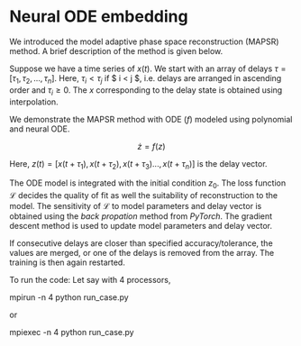 # Neural ODE embedding

We introduced the model adaptive phase space reconstruction (MAPSR) method. A brief description of the method is given below.

Suppose we have a time series of $x(t)$. We start with an array of delays $\tau=[\tau_1, \tau_2 ,...,\tau_n]$. Here, $\tau_i<\tau_j$ if $ i < j $, i.e. 
delays are arranged in ascending order and $\tau_i \geq 0$. The $x$ corresponding to the delay state is obtained using interpolation. 

We demonstrate the MAPSR method with ODE ($f$) modeled using polynomial and neural ODE. 

$$\dot{z}=f(z)$$

Here, $z(t)=[x(t+\tau_1), x(t+\tau_2), x(t+\tau_3)..., x(t+\tau_n)]$ is the delay vector.

 The ODE model is integrated with the initial condition $z_0$. The loss function $\mathcal{L}$ decides the quality of fit as well the suitability of reconstruction to the model. The sensitivity of $\mathcal{L}$ to model parameters and delay vector is obtained using the _back propation_ method from _PyTorch_. The gradient descent method is used to update model parameters and delay vector. 

 If consecutive delays are closer than specified accuracy/tolerance, the values are merged, or one of the delays is removed from the array. The training is then again restarted. 
 
 To run the code: Let say with 4 processors,
 
 mpirun -n 4 python run_case.py
 
 or
 
 mpiexec -n 4 python run_case.py

